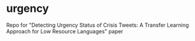 # urgency
Repo for "Detecting Urgency Status of Crisis Tweets: A Transfer Learning Approach for Low Resource Languages" paper
